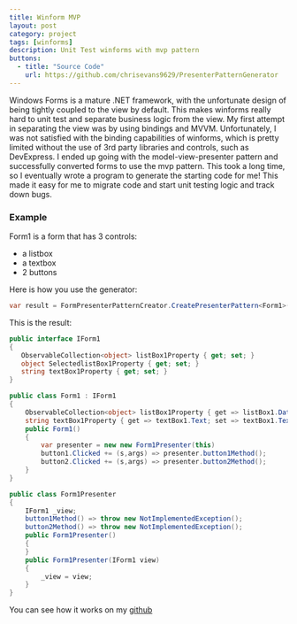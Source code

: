 ```yaml
---
title: Winform MVP
layout: post
category: project
tags: [winforms]
description: Unit Test winforms with mvp pattern
buttons:
  - title: "Source Code"
    url: https://github.com/chrisevans9629/PresenterPatternGenerator
---
```


Windows Forms is a mature .NET framework, with the unfortunate design of being tightly coupled to the view by default.  This makes winforms really hard to unit test and separate business logic from the view.  My first attempt in separating the view was by using bindings and MVVM.  Unfortunately, I was not satisfied with the binding capabilities of winforms, which is pretty limited without the use of 3rd party libraries and controls, such as DevExpress.  I ended up going with the model-view-presenter pattern and successfully converted forms to use the mvp pattern.  This took a long time, so I eventually wrote a program to generate the starting code for me!  This made it easy for me to migrate code and start unit testing logic and track down bugs.

### Example
Form1 is a form that has 3 controls:
- a listbox
- a textbox
- 2 buttons

Here is how you use the generator:
```csharp
var result = FormPresenterPatternCreator.CreatePresenterPattern<Form1>(new VbLanguage());
```
This is the result:
```csharp
public interface IForm1
{
   ObservableCollection<object> listBox1Property { get; set; }
   object SelectedlistBox1Property { get; set; }
   string textBox1Property { get; set; }
}

public class Form1 : IForm1
{
    ObservableCollection<object> listBox1Property { get => listBox1.DataSource; set => listBox1.DataSource = value; }
    string textBox1Property { get => textBox1.Text; set => textBox1.Text = value; }
    public Form1()
    {
        var presenter = new new Form1Presenter(this)
        button1.Clicked += (s,args) => presenter.button1Method();
        button2.Clicked += (s,args) => presenter.button2Method();
    }
}

public class Form1Presenter
{
    IForm1 _view;
    button1Method() => throw new NotImplementedException();
    button2Method() => throw new NotImplementedException();
    public Form1Presenter()
    {
    }
    public Form1Presenter(IForm1 view)
    {
        _view = view;
    }
}
```

You can see how it works on my [github](https://github.com/chrisevans9629/PresenterPatternGenerator)
